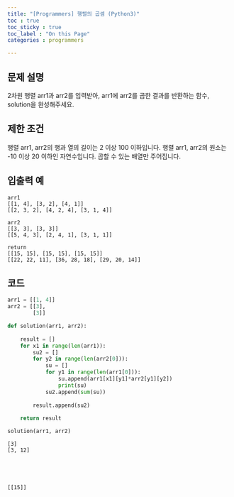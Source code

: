 ```yaml
---
title: "[Programmers] 행렬의 곱셈 (Python3)"
toc : true
toc_sticky : true
toc_label : "On this Page"
categories : programmers

---
```

## 문제 설명
2차원 행렬 arr1과 arr2를 입력받아, arr1에 arr2를 곱한 결과를 반환하는 함수, solution을 완성해주세요.

## 제한 조건
행렬 arr1, arr2의 행과 열의 길이는 2 이상 100 이하입니다.
행렬 arr1, arr2의 원소는 -10 이상 20 이하인 자연수입니다.
곱할 수 있는 배열만 주어집니다.

## 입출력 예
```
arr1	                   	        
[[1, 4], [3, 2], [4, 1]]	   
[[2, 3, 2], [4, 2, 4], [3, 1, 4]]

arr2
[[3, 3], [3, 3]]
[[5, 4, 3], [2, 4, 1], [3, 1, 1]]

return
[[15, 15], [15, 15], [15, 15]]
[[22, 22, 11], [36, 28, 18], [29, 20, 14]]
```
## 코드


```python
arr1 = [[1, 4]]  
arr2 = [[3],
        [3]]

```


```python
def solution(arr1, arr2):
    
    result = []
    for x1 in range(len(arr1)):
        su2 = []
        for y2 in range(len(arr2[0])):
            su = []
            for y1 in range(len(arr1[0])):
                su.append(arr1[x1][y1]*arr2[y1][y2])
                print(su)
            su2.append(sum(su))
    
        result.append(su2)
            
    return result
```


```python
solution(arr1, arr2)
```

    [3]
    [3, 12]





    [[15]]


